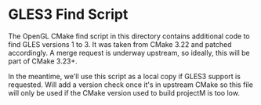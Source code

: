 # GLES3 Find Script

The OpenGL CMake find script in this directory contains additional code to find GLES versions 1 to 3. It was taken from
CMake 3.22 and patched accordingly. A merge request is underway upstream, so ideally, this will be part of CMake 3.23+.

In the meantime, we'll use this script as a local copy if GLES3 support is requested. Will add a version check once it's
in upstream CMake so this file will only be used if the CMake version used to build projectM is too low.